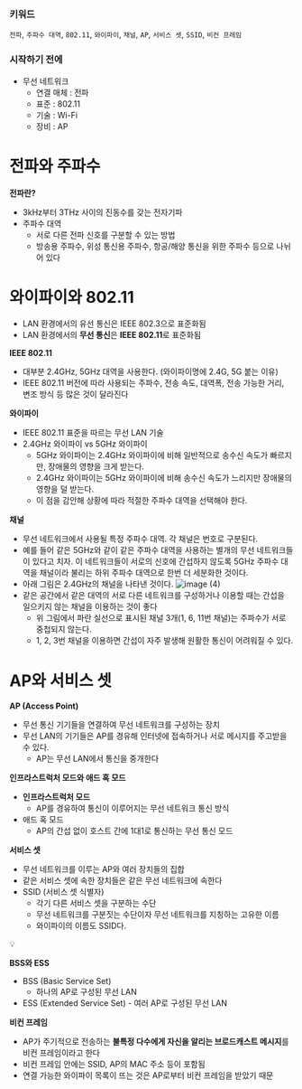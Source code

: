 ### 키워드

`전파`, `주파수 대역`, `802.11`, `와이파이`, `채널`, `AP`, `서비스 셋`, `SSID`, `비컨 프레임`

### 시작하기 전에

- 무선 네트워크
  - 연결 매체 : 전파
  - 표준 : 802.11
  - 기술 : Wi-Fi
  - 장비 : AP

# 전파와 주파수

**전파란?**

- 3kHz부터 3THz 사이의 진동수를 갖는 전자기파
- 주파수 대역
  - 서로 다른 전파 신호를 구분할 수 있는 방법
  - 방송용 주파수, 위성 통신용 주파수, 항공/해양 통신을 위한 주파수 등으로 나뉘어 있다

# 와이파이와 802.11

- LAN 환경에서의 유선 통신은 IEEE 802.3으로 표준화됨
- LAN 환경에서의 **무선 통신**은 **IEEE 802.11**로 표준화됨

**IEEE 802.11**

- 대부분 2.4GHz, 5GHz 대역을 사용한다. (와이파이명에 2.4G, 5G 붙는 이유)
- IEEE 802.11 버전에 따라 사용되는 주파수, 전송 속도, 대역폭, 전송 가능한 거리, 변조 방식 등 많은 것이 달라진다

**와이파이**

- IEEE 802.11 표준을 따르는 무선 LAN 기술
- 2.4GHz 와이파이 vs 5GHz 와이파이
  - 5GHz 와이파이는 2.4GHz 와이파이에 비해 일반적으로 송수신 속도가 빠르지만, 장애물의 영향을 크게 받는다.
  - 2.4GHz 와이파이는 5GHz 와이파이에 비해 송수신 속도가 느리지만 장애물의 영향을 덜 받는다.
  - 이 점을 감안해 상황에 따라 적절한 주파수 대역을 선택해야 한다.

**채널**

- 무선 네트워크에서 사용될 특정 주파수 대역. 각 채널은 번호로 구분된다.
- 예를 들어 같은 5GHz와 같이 같은 주파수 대역을 사용하는 별개의 무선 네트워크들이 있다고 치자. 이 네트워크들이 서로의 신호에 간섭하지 않도록 5GHz 주파수 대역을 채널이라 불리는 하위 주파수 대역으로 한번 더 세분화한 것이다.
- 아래 그림은 2.4GHz의 채널을 나타낸 것이다.
  ![image (4)](https://github.com/user-attachments/assets/52b2a65c-bd74-44f7-9196-2b9abc7cd6f0)
- 같은 공간에서 같은 대역의 서로 다른 네트워크를 구성하거나 이용할 때는 간섭을 일으키지 않는 채널을 이용하는 것이 좋다
  - 위 그림에서 파란 실선으로 표시된 채널 3개(1, 6, 11번 채널)는 주파수가 서로 중첩되지 않는다.
  - 1, 2, 3번 채널을 이용하면 간섭이 자주 발생해 원활한 통신이 어려워질 수 있다.

# AP와 서비스 셋

**AP (Access Point)**

- 무선 통신 기기들을 연결하여 무선 네트워크를 구성하는 장치
- 무선 LAN의 기기들은 AP를 경유해 인터넷에 접속하거나 서로 메시지를 주고받을 수 있다.
  - AP는 무선 LAN에서 통신을 중개한다

**인프라스트럭처 모드와 애드 혹 모드**

- **인프라스트럭처 모드**
  - AP를 경유하여 통신이 이루어지는 무선 네트워크 통신 방식
- 애드 혹 모드
  - AP의 간섭 없이 호스트 간에 1대1로 통신하는 무선 통신 모드

**서비스 셋**

- 무선 네트워크를 이루는 AP와 여러 장치들의 집합
- 같은 서비스 셋에 속한 장치들은 같은 무선 네트워크에 속한다
- SSID (서비스 셋 식별자)
  - 각기 다른 서비스 셋을 구분하는 수단
  - 무선 네트워크를 구분짓는 수단이자 무선 네트워크를 지칭하는 고유한 이름
  - 와이파이의 이름도 SSID다.

<aside>
💡

**BSS와 ESS**

- BSS (Basic Service Set)
  - 하나의 AP로 구성된 무선 LAN
- ESS (Extended Service Set) - 여러 AP로 구성된 무선 LAN
</aside>

**비컨 프레임**

- AP가 주기적으로 전송하는 **불특정 다수에게 자신을 알리는 브로드캐스트 메시지**를 비컨 프레임이라고 한다
- 비컨 프레임 안에는 SSID, AP의 MAC 주소 등이 포함됨
- 연결 가능한 와이파이 목록이 뜨는 것은 AP로부터 비컨 프레임을 받았기 때문
